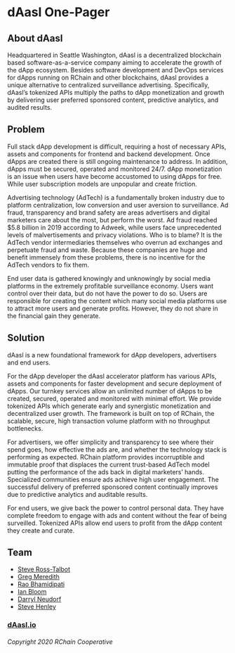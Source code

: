 # dAasl One-Pager

## About dAasl
Headquartered in Seattle Washington, dAasl is a decentralized blockchain based software-as-a-service company aiming to accelerate the growth of the dApp ecosystem. Besides software development and DevOps services for dApps running on RChain and other blockchains, dAasl provides a unique alternative to centralized surveillance advertising. Specifically, dAasl’s tokenized APIs multiply the paths to dApp monetization and growth by delivering user preferred sponsored content, predictive analytics, and audited results. 

## Problem
Full stack dApp development is difficult, requiring a host of necessary APIs, assets and components for frontend and backend development.  Once dApps are created there is still ongoing maintenance to address.  In addition, dApps must be secured, operated and monitored 24/7.  dApp monetization is an issue when users have become accustomed to using dApps for free.  While user subscription models are unpopular and create friction.  

Advertising technology (AdTech) is a fundamentally broken industry due to platform centralization, low conversion and user aversion to surveillance.   Ad fraud, transparency and brand safety are areas advertisers and digital marketers care about the most, but perform the worst.  Ad fraud reached $5.8 billion in 2019 according to Adweek, while users face unprecedented levels of malvertisements and privacy violations.  Who is to blame? It is the AdTech vendor intermediaries themselves who overrun ad exchanges and perpetuate fraud and waste.  Because these companies are huge and benefit immensely from these problems, there is no incentive for the AdTech vendors to fix them. 

End user data is gathered knowingly and unknowingly by social media platforms in the extremely profitable surveillance economy.  Users want control over their data, but do not have the power to do so.  Users are responsible for creating the content which many social media platforms use to attract more users and generate profits.  However, they do not share in the financial gain they generate.

## Solution
dAasl is a new foundational framework for dApp developers, advertisers and end users.

For the dApp developer the dAasl accelerator platform has various APIs, assets and components for faster development and secure deployment of dApps.  Our turnkey services allow an unlimited number of dApps to be created, secured, operated and monitored with minimal effort.  We provide tokenized APIs which generate early and synergistic monetization and decentralized user growth.  The framework is built on top of RChain, the scalable, secure, high transaction volume platform with no throughput bottlenecks.

For advertisers, we offer simplicity and transparency to see where their spend goes, how effective the ads are, and whether the technology stack is performing as expected.  RChain platform provides incorruptible and immutable proof that displaces the current trust-based AdTech model putting the performance of the ads back in digital marketers’ hands.  Specialized communities ensure ads achieve high user engagement.  The successful delivery of preferred sponsored content continually improves due to predictive analytics and auditable results. 

For end users, we give back the power to control personal data.  They have complete freedom to engage with ads and content without the fear of being surveilled.  Tokenized APIs allow end users to profit from the dApp content they create and curate.

## Team
* [Steve Ross-Talbot](https://www.linkedin.com/in/stever1/)
* [Greg Meredith](https://www.linkedin.com/in/lucius-meredith-547645/)
* [Rao Bhamidipati](https://www.linkedin.com/in/vraobhamidipati/)
* [Ian Bloom](https://www.linkedin.com/in/ian-bloom-5676315/)
* [Darryl Neudorf](https://www.linkedin.com/in/darryl-neudorf-1830077b/)
* [Steve Henley](https://www.linkedin.com/in/stevehenley06/)

### **[dAasl.io](https://daasl.io/)**</br>
###### Copyright 2020 RChain Cooperative 
